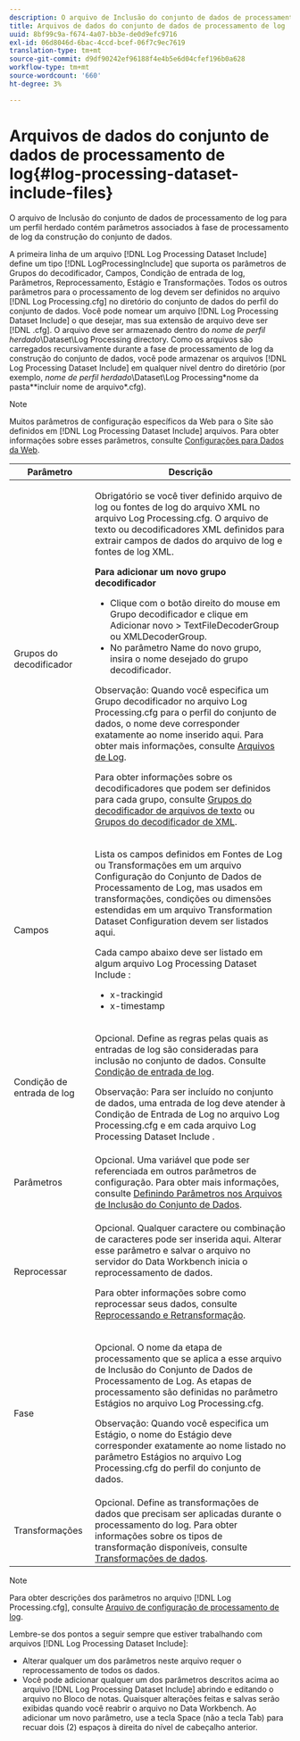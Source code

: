 ```yaml
---
description: O arquivo de Inclusão do conjunto de dados de processamento de log para um perfil herdado contém parâmetros associados à fase de processamento de log da construção do conjunto de dados.
title: Arquivos de dados do conjunto de dados de processamento de log
uuid: 8bf99c9a-f674-4a07-bb3e-de0d9efc9716
exl-id: 06d8046d-6bac-4ccd-bcef-06f7c9ec7619
translation-type: tm+mt
source-git-commit: d9df90242ef96188f4e4b5e6d04cfef196b0a628
workflow-type: tm+mt
source-wordcount: '660'
ht-degree: 3%

---
```


# Arquivos de dados do conjunto de dados de processamento de log{#log-processing-dataset-include-files}

O arquivo de Inclusão do conjunto de dados de processamento de log para um perfil herdado contém parâmetros associados à fase de processamento de log da construção do conjunto de dados.

A primeira linha de um arquivo [!DNL Log Processing Dataset Include] define um tipo [!DNL LogProcessingInclude] que suporta os parâmetros de Grupos do decodificador, Campos, Condição de entrada de log, Parâmetros, Reprocessamento, Estágio e Transformações. Todos os outros parâmetros para o processamento de log devem ser definidos no arquivo [!DNL Log Processing.cfg] no diretório do conjunto de dados do perfil do conjunto de dados. Você pode nomear um arquivo [!DNL Log Processing Dataset Include] o que desejar, mas sua extensão de arquivo deve ser [!DNL .cfg]. O arquivo deve ser armazenado dentro do *nome de perfil herdado*\Dataset\Log Processing directory. Como os arquivos são carregados recursivamente durante a fase de processamento de log da construção do conjunto de dados, você pode armazenar os arquivos [!DNL Log Processing Dataset Include] em qualquer nível dentro do diretório (por exemplo, *nome de perfil herdado*\Dataset\Log Processing\*nome da pasta*\*incluir nome de arquivo*.cfg).

>[!NOTE]
>
>Muitos parâmetros de configuração específicos da Web para o Site são definidos em [!DNL Log Processing Dataset Include] arquivos. Para obter informações sobre esses parâmetros, consulte [Configurações para Dados da Web](../../../../../home/c-dataset-const-proc/c-config-web-data/c-config-web-data.md#concept-9a306b65483a484bb3f6f3c1d7e77519).

<table id="table_E2112652CCD443E889A529EEDC4ADF1C"> 
 <thead> 
  <tr> 
   <th colname="col1" class="entry"> Parâmetro </th> 
   <th colname="col2" class="entry"> Descrição </th> 
  </tr> 
 </thead>
 <tbody> 
  <tr> 
   <td colname="col1"> Grupos do decodificador </td> 
   <td colname="col2"> <p>Obrigatório se você tiver definido arquivo de log ou fontes de log do arquivo XML no arquivo <span class="filepath"> Log Processing.cfg</span>. O arquivo de texto ou decodificadores XML definidos para extrair campos de dados do arquivo de log e fontes de log XML. </p> <p> <b>Para adicionar um novo grupo decodificador</b> 
     <ul id="ul_54087499003C48C8B0AD9660A2F46EA9"> 
      <li id="li_E361861E61D246DDB3964C97CC5187E9"> Clique com o botão direito do mouse em <span class="uicontrol"> Grupo decodificador</span> e clique em <span class="uicontrol"> Adicionar novo</span> &gt; <span class="uicontrol"> TextFileDecoderGroup</span> ou <span class="uicontrol"> XMLDecoderGroup</span>. </li> 
      <li id="li_B2D61A0763AD4FEDB619BF9550EF4602"> No parâmetro Name do novo grupo, insira o nome desejado do grupo decodificador. </li> 
     </ul> </p> <p> <p>Observação:  Quando você especifica um Grupo decodificador no arquivo <span class="filepath"> Log Processing.cfg</span> para o perfil do conjunto de dados, o nome deve corresponder exatamente ao nome inserido aqui. Para obter mais informações, consulte <a href="../../../../../home/c-dataset-const-proc/c-log-proc-config-file/c-log-sources.md#concept-3d4fb817c057447d90f166b1183b461e"> Arquivos de Log</a>. </p> </p> <p> Para obter informações sobre os decodificadores que podem ser definidos para cada grupo, consulte <a href="../../../../../home/c-dataset-const-proc/c-dataset-inc-files/c-types-dataset-inc-files/c-log-proc-dataset-inc-files/c-text-file-dec-groups.md#concept-0db34988e17c41bfb1797f1d8e78aabd"> Grupos do decodificador de arquivos de texto</a> ou <a href="../../../../../home/c-dataset-const-proc/c-dataset-inc-files/c-types-dataset-inc-files/c-log-proc-dataset-inc-files/c-xml-dec-grps.md#concept-5eda5ab253724674832f6951e2a0d1c3"> Grupos do decodificador de XML</a>. </p> </td> 
  </tr> 
  <tr> 
   <td colname="col1"> Campos </td> 
   <td colname="col2"> <p>Lista os campos definidos em <span class="wintitle"> Fontes de Log</span> ou <span class="wintitle"> Transformações</span> em um arquivo <span class="wintitle"> Configuração do Conjunto de Dados de Processamento de Log</span>, mas usados em transformações, condições ou dimensões estendidas em um arquivo <span class="wintitle"> Transformation Dataset Configuration</span> devem ser listados aqui. </p> <p> Cada campo abaixo deve ser listado em algum arquivo <span class="wintitle"> Log Processing Dataset Include</span> : 
     <ul id="ul_D1BB18A80D874C0B9B54DA361698EB30"> 
      <li id="li_7E8B5B697BDA408DBE10D9A63AF295AC"> x-trackingid </li> 
      <li id="li_F5DEE90A596A4A1C86AF874653C4048C"> x-timestamp </li> 
     </ul> </p> </td> 
  </tr> 
  <tr> 
   <td colname="col1"> Condição de entrada de log </td> 
   <td colname="col2"> <p>Opcional. Define as regras pelas quais as entradas de log são consideradas para inclusão no conjunto de dados. Consulte <a href="../../../../../home/c-dataset-const-proc/c-log-proc-config-file/c-info-log-proc-param.md#concept-ecaff95cee4e40bc90f81e099c5fc934"> Condição de entrada de log</a>. </p> <p> <p>Observação:  Para ser incluído no conjunto de dados, uma entrada de log deve atender à <span class="wintitle"> Condição de Entrada de Log</span> no arquivo <span class="filepath"> Log Processing.cfg</span> e em cada arquivo <span class="wintitle"> Log Processing Dataset Include</span> . </p> </p> </td> 
  </tr> 
  <tr> 
   <td colname="col1"> Parâmetros </td> 
   <td colname="col2"> Opcional. Uma variável que pode ser referenciada em outros parâmetros de configuração. Para obter mais informações, consulte <a href="../../../../../home/c-dataset-const-proc/c-dataset-inc-files/c-def-param-dataset-inc-files/c-def-param-dataset-inc-files.md#concept-5ad06acc8dc44bf2a99643fafdd56b50"> Definindo Parâmetros nos Arquivos de Inclusão do Conjunto de Dados</a>. </td> 
  </tr> 
  <tr> 
   <td colname="col1"> Reprocessar </td> 
   <td colname="col2"> <p>Opcional. Qualquer caractere ou combinação de caracteres pode ser inserida aqui. Alterar esse parâmetro e salvar o arquivo no servidor do Data Workbench inicia o reprocessamento de dados. </p> <p> Para obter informações sobre como reprocessar seus dados, consulte <a href="../../../../../home/c-dataset-const-proc/c-reproc-retrans/c-unst-reproc-retrans.md"> Reprocessando e Retransformação</a>. </p> </td> 
  </tr> 
  <tr> 
   <td colname="col1"> Fase </td> 
   <td colname="col2"> <p>Opcional. O nome da etapa de processamento que se aplica a esse arquivo <span class="wintitle"> de Inclusão do Conjunto de Dados de Processamento de Log</span>. As etapas de processamento são definidas no parâmetro Estágios no arquivo <span class="filepath"> Log Processing.cfg</span>. </p> <p> <p>Observação:  Quando você especifica um Estágio, o nome do Estágio deve corresponder exatamente ao nome listado no parâmetro Estágios no arquivo <span class="filepath"> Log Processing.cfg</span> do perfil do conjunto de dados. </p> </p> </td> 
  </tr> 
  <tr> 
   <td colname="col1"> Transformações </td> 
   <td colname="col2"> Opcional. Define as transformações de dados que precisam ser aplicadas durante o processamento do log. Para obter informações sobre os tipos de transformação disponíveis, consulte <a href="../../../../../home/c-dataset-const-proc/c-data-trans/c-abt-transf.md"> Transformações de dados</a>. </td> 
  </tr> 
 </tbody> 
</table>

>[!NOTE]
>
>Para obter descrições dos parâmetros no arquivo [!DNL Log Processing.cfg], consulte [Arquivo de configuração de processamento de log](../../../../../home/c-dataset-const-proc/c-log-proc-config-file/c-abt-log-proc-config-file.md).

Lembre-se dos pontos a seguir sempre que estiver trabalhando com arquivos [!DNL Log Processing Dataset Include]:

* Alterar qualquer um dos parâmetros neste arquivo requer o reprocessamento de todos os dados.
* Você pode adicionar qualquer um dos parâmetros descritos acima ao arquivo [!DNL Log Processing Dataset Include] abrindo e editando o arquivo no Bloco de notas. Quaisquer alterações feitas e salvas serão exibidas quando você reabrir o arquivo no Data Workbench. Ao adicionar um novo parâmetro, use a tecla Space (não a tecla Tab) para recuar dois (2) espaços à direita do nível de cabeçalho anterior.
